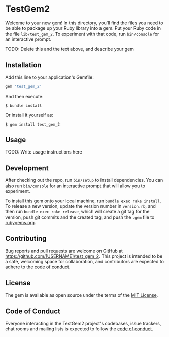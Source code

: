 # TestGem2

Welcome to your new gem! In this directory, you'll find the files you need to be able to package up your Ruby library into a gem. Put your Ruby code in the file `lib/test_gem_2`. To experiment with that code, run `bin/console` for an interactive prompt.

TODO: Delete this and the text above, and describe your gem

## Installation

Add this line to your application's Gemfile:

```ruby
gem 'test_gem_2'
```

And then execute:

    $ bundle install

Or install it yourself as:

    $ gem install test_gem_2

## Usage

TODO: Write usage instructions here

## Development

After checking out the repo, run `bin/setup` to install dependencies. You can also run `bin/console` for an interactive prompt that will allow you to experiment.

To install this gem onto your local machine, run `bundle exec rake install`. To release a new version, update the version number in `version.rb`, and then run `bundle exec rake release`, which will create a git tag for the version, push git commits and the created tag, and push the `.gem` file to [rubygems.org](https://rubygems.org).

## Contributing

Bug reports and pull requests are welcome on GitHub at https://github.com/[USERNAME]/test_gem_2. This project is intended to be a safe, welcoming space for collaboration, and contributors are expected to adhere to the [code of conduct](https://github.com/[USERNAME]/test_gem_2/blob/master/CODE_OF_CONDUCT.md).

## License

The gem is available as open source under the terms of the [MIT License](https://opensource.org/licenses/MIT).

## Code of Conduct

Everyone interacting in the TestGem2 project's codebases, issue trackers, chat rooms and mailing lists is expected to follow the [code of conduct](https://github.com/[USERNAME]/test_gem_2/blob/master/CODE_OF_CONDUCT.md).
